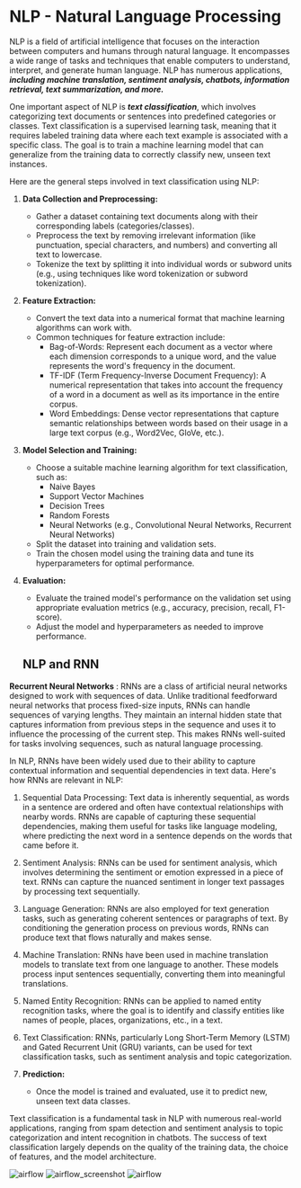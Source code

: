 # NLP - Natural Language Processing
NLP is a field of artificial intelligence that focuses on the interaction between computers and humans through natural language. It encompasses a wide range of tasks and techniques that enable computers to understand, interpret, and generate human language. NLP has numerous applications, ***including machine translation, sentiment analysis, chatbots, information retrieval, text summarization, and more.***

One important aspect of NLP is ***text classification***, which involves categorizing text documents or sentences into predefined categories or classes. Text classification is a supervised learning task, meaning that it requires labeled training data where each text example is associated with a specific class. The goal is to train a machine learning model that can generalize from the training data to correctly classify new, unseen text instances.

Here are the general steps involved in text classification using NLP:

1. **Data Collection and Preprocessing:**
   - Gather a dataset containing text documents along with their corresponding labels (categories/classes).
   - Preprocess the text by removing irrelevant information (like punctuation, special characters, and numbers) and converting all text to lowercase.
   - Tokenize the text by splitting it into individual words or subword units (e.g., using techniques like word tokenization or subword tokenization).

2. **Feature Extraction:**
   - Convert the text data into a numerical format that machine learning algorithms can work with.
   - Common techniques for feature extraction include:
     - Bag-of-Words: Represent each document as a vector where each dimension corresponds to a unique word, and the value represents the word's frequency in the document.
     - TF-IDF (Term Frequency-Inverse Document Frequency): A numerical representation that takes into account the frequency of a word in a document as well as its importance in the entire corpus.
     - Word Embeddings: Dense vector representations that capture semantic relationships between words based on their usage in a large text corpus (e.g., Word2Vec, GloVe, etc.).

3. **Model Selection and Training:**
   - Choose a suitable machine learning algorithm for text classification, such as:
     - Naive Bayes
     - Support Vector Machines
     - Decision Trees
     - Random Forests
     - Neural Networks (e.g., Convolutional Neural Networks, Recurrent Neural Networks)
   - Split the dataset into training and validation sets.
   - Train the chosen model using the training data and tune its hyperparameters for optimal performance.

4. **Evaluation:**
   - Evaluate the trained model's performance on the validation set using appropriate evaluation metrics (e.g., accuracy, precision, recall, F1-score).
   - Adjust the model and hyperparameters as needed to improve performance.
   ## NLP and RNN

**Recurrent Neural Networks** : RNNs are a class of artificial neural networks designed to work with sequences of data. Unlike traditional feedforward neural networks that process fixed-size inputs, RNNs can handle sequences of varying lengths. They maintain an internal hidden state that captures information from previous steps in the sequence and uses it to influence the processing of the current step. This makes RNNs well-suited for tasks involving sequences, such as natural language processing.

In NLP, RNNs have been widely used due to their ability to capture contextual information and sequential dependencies in text data. Here's how RNNs are relevant in NLP:

1. Sequential Data Processing: Text data is inherently sequential, as words in a sentence are ordered and often have contextual relationships with nearby words. RNNs are capable of capturing these sequential dependencies, making them useful for tasks like language modeling, where predicting the next word in a sentence depends on the words that came before it.

2. Sentiment Analysis: RNNs can be used for sentiment analysis, which involves determining the sentiment or emotion expressed in a piece of text. RNNs can capture the nuanced sentiment in longer text passages by processing text sequentially.

3. Language Generation: RNNs are also employed for text generation tasks, such as generating coherent sentences or paragraphs of text. By conditioning the generation process on previous words, RNNs can produce text that flows naturally and makes sense.

4. Machine Translation: RNNs have been used in machine translation models to translate text from one language to another. These models process input sentences sequentially, converting them into meaningful translations.

5. Named Entity Recognition: RNNs can be applied to named entity recognition tasks, where the goal is to identify and classify entities like names of people, places, organizations, etc., in a text.

6. Text Classification: RNNs, particularly Long Short-Term Memory (LSTM) and Gated Recurrent Unit (GRU) variants, can be used for text classification tasks, such as sentiment analysis and topic categorization.

5. **Prediction:**
   - Once the model is trained and evaluated, use it to predict new, unseen text data classes.

Text classification is a fundamental task in NLP with numerous real-world applications, ranging from spam detection and sentiment analysis to topic categorization and intent recognition in chatbots. The success of text classification largely depends on the quality of the training data, the choice of features, and the model architecture.


![airflow](https://raw.githubusercontent.com/IAMPathak2702/Disaster-Tweets---NLP-project/main/airflow/pictures/dag_details.png)
![airflow_screenshot](https://raw.githubusercontent.com/IAMPathak2702/Disaster-Tweets---NLP-project/main/airflow/pictures/dag_list.png)
![airflow](https://raw.githubusercontent.com/IAMPathak2702/Disaster-Tweets---NLP-project/main/airflow/pictures/graph_view.png)

